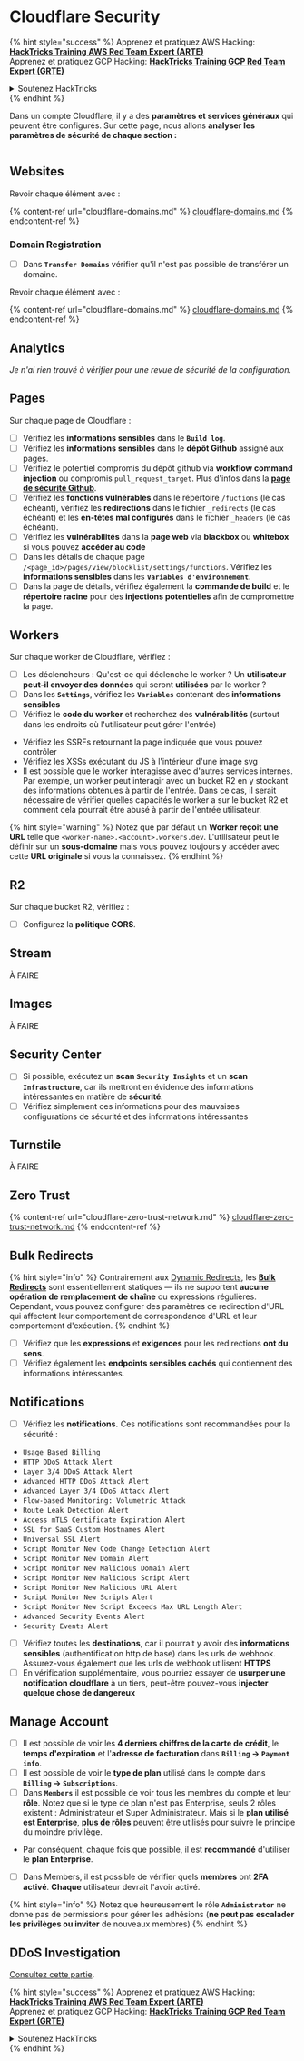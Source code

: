 # Cloudflare Security

{% hint style="success" %}
Apprenez et pratiquez AWS Hacking:<img src="/.gitbook/assets/image.png" alt="" data-size="line">[**HackTricks Training AWS Red Team Expert (ARTE)**](https://training.hacktricks.xyz/courses/arte)<img src="/.gitbook/assets/image.png" alt="" data-size="line">\
Apprenez et pratiquez GCP Hacking: <img src="/.gitbook/assets/image (2).png" alt="" data-size="line">[**HackTricks Training GCP Red Team Expert (GRTE)**<img src="/.gitbook/assets/image (2).png" alt="" data-size="line">](https://training.hacktricks.xyz/courses/grte)

<details>

<summary>Soutenez HackTricks</summary>

* Consultez les [**plans d'abonnement**](https://github.com/sponsors/carlospolop)!
* **Rejoignez le** 💬 [**groupe Discord**](https://discord.gg/hRep4RUj7f) ou le [**groupe telegram**](https://t.me/peass) ou **suivez-nous** sur **Twitter** 🐦 [**@hacktricks\_live**](https://twitter.com/hacktricks\_live)**.**
* **Partagez des astuces de hacking en soumettant des PRs aux dépôts github** [**HackTricks**](https://github.com/carlospolop/hacktricks) et [**HackTricks Cloud**](https://github.com/carlospolop/hacktricks-cloud).

</details>
{% endhint %}

Dans un compte Cloudflare, il y a des **paramètres et services généraux** qui peuvent être configurés. Sur cette page, nous allons **analyser les paramètres de sécurité de chaque section :**

<figure><img src="../../.gitbook/assets/image (117).png" alt=""><figcaption></figcaption></figure>

## Websites

Revoir chaque élément avec :

{% content-ref url="cloudflare-domains.md" %}
[cloudflare-domains.md](cloudflare-domains.md)
{% endcontent-ref %}

### Domain Registration

* [ ] Dans **`Transfer Domains`** vérifier qu'il n'est pas possible de transférer un domaine.

Revoir chaque élément avec :

{% content-ref url="cloudflare-domains.md" %}
[cloudflare-domains.md](cloudflare-domains.md)
{% endcontent-ref %}

## Analytics

_Je n'ai rien trouvé à vérifier pour une revue de sécurité de la configuration._

## Pages

Sur chaque page de Cloudflare :

* [ ] Vérifiez les **informations sensibles** dans le **`Build log`**.
* [ ] Vérifiez les **informations sensibles** dans le **dépôt Github** assigné aux pages.
* [ ] Vérifiez le potentiel compromis du dépôt github via **workflow command injection** ou compromis `pull_request_target`. Plus d'infos dans la [**page de sécurité Github**](../github-security/).
* [ ] Vérifiez les **fonctions vulnérables** dans le répertoire `/fuctions` (le cas échéant), vérifiez les **redirections** dans le fichier `_redirects` (le cas échéant) et les **en-têtes mal configurés** dans le fichier `_headers` (le cas échéant).
* [ ] Vérifiez les **vulnérabilités** dans la **page web** via **blackbox** ou **whitebox** si vous pouvez **accéder au code**
* [ ] Dans les détails de chaque page `/<page_id>/pages/view/blocklist/settings/functions`. Vérifiez les **informations sensibles** dans les **`Variables d'environnement`**.
* [ ] Dans la page de détails, vérifiez également la **commande de build** et le **répertoire racine** pour des **injections potentielles** afin de compromettre la page.

## **Workers**

Sur chaque worker de Cloudflare, vérifiez :

* [ ] Les déclencheurs : Qu'est-ce qui déclenche le worker ? Un **utilisateur peut-il envoyer des données** qui seront **utilisées** par le worker ?
* [ ] Dans les **`Settings`**, vérifiez les **`Variables`** contenant des **informations sensibles**
* [ ] Vérifiez le **code du worker** et recherchez des **vulnérabilités** (surtout dans les endroits où l'utilisateur peut gérer l'entrée)
* Vérifiez les SSRFs retournant la page indiquée que vous pouvez contrôler
* Vérifiez les XSSs exécutant du JS à l'intérieur d'une image svg
* Il est possible que le worker interagisse avec d'autres services internes. Par exemple, un worker peut interagir avec un bucket R2 en y stockant des informations obtenues à partir de l'entrée. Dans ce cas, il serait nécessaire de vérifier quelles capacités le worker a sur le bucket R2 et comment cela pourrait être abusé à partir de l'entrée utilisateur.

{% hint style="warning" %}
Notez que par défaut un **Worker reçoit une URL** telle que `<worker-name>.<account>.workers.dev`. L'utilisateur peut le définir sur un **sous-domaine** mais vous pouvez toujours y accéder avec cette **URL originale** si vous la connaissez.
{% endhint %}

## R2

Sur chaque bucket R2, vérifiez :

* [ ] Configurez la **politique CORS**.

## Stream

À FAIRE

## Images

À FAIRE

## Security Center

* [ ] Si possible, exécutez un **scan `Security Insights`** et un **scan `Infrastructure`**, car ils mettront en évidence des informations intéressantes en matière de **sécurité**.
* [ ] Vérifiez simplement ces informations pour des mauvaises configurations de sécurité et des informations intéressantes

## Turnstile

À FAIRE

## **Zero Trust**

{% content-ref url="cloudflare-zero-trust-network.md" %}
[cloudflare-zero-trust-network.md](cloudflare-zero-trust-network.md)
{% endcontent-ref %}

## Bulk Redirects

{% hint style="info" %}
Contrairement aux [Dynamic Redirects](https://developers.cloudflare.com/rules/url-forwarding/dynamic-redirects/), les [**Bulk Redirects**](https://developers.cloudflare.com/rules/url-forwarding/bulk-redirects/) sont essentiellement statiques — ils ne supportent **aucune opération de remplacement de chaîne** ou expressions régulières. Cependant, vous pouvez configurer des paramètres de redirection d'URL qui affectent leur comportement de correspondance d'URL et leur comportement d'exécution.
{% endhint %}

* [ ] Vérifiez que les **expressions** et **exigences** pour les redirections **ont du sens**.
* [ ] Vérifiez également les **endpoints sensibles cachés** qui contiennent des informations intéressantes.

## Notifications

* [ ] Vérifiez les **notifications.** Ces notifications sont recommandées pour la sécurité :
* `Usage Based Billing`
* `HTTP DDoS Attack Alert`
* `Layer 3/4 DDoS Attack Alert`
* `Advanced HTTP DDoS Attack Alert`
* `Advanced Layer 3/4 DDoS Attack Alert`
* `Flow-based Monitoring: Volumetric Attack`
* `Route Leak Detection Alert`
* `Access mTLS Certificate Expiration Alert`
* `SSL for SaaS Custom Hostnames Alert`
* `Universal SSL Alert`
* `Script Monitor New Code Change Detection Alert`
* `Script Monitor New Domain Alert`
* `Script Monitor New Malicious Domain Alert`
* `Script Monitor New Malicious Script Alert`
* `Script Monitor New Malicious URL Alert`
* `Script Monitor New Scripts Alert`
* `Script Monitor New Script Exceeds Max URL Length Alert`
* `Advanced Security Events Alert`
* `Security Events Alert`
* [ ] Vérifiez toutes les **destinations**, car il pourrait y avoir des **informations sensibles** (authentification http de base) dans les urls de webhook. Assurez-vous également que les urls de webhook utilisent **HTTPS**
* [ ] En vérification supplémentaire, vous pourriez essayer de **usurper une notification cloudflare** à un tiers, peut-être pouvez-vous **injecter quelque chose de dangereux**

## Manage Account

* [ ] Il est possible de voir les **4 derniers chiffres de la carte de crédit**, le **temps d'expiration** et l'**adresse de facturation** dans **`Billing` -> `Payment info`**.
* [ ] Il est possible de voir le **type de plan** utilisé dans le compte dans **`Billing` -> `Subscriptions`**.
* [ ] Dans **`Members`** il est possible de voir tous les membres du compte et leur **rôle**. Notez que si le type de plan n'est pas Enterprise, seuls 2 rôles existent : Administrateur et Super Administrateur. Mais si le **plan utilisé est Enterprise**, [**plus de rôles**](https://developers.cloudflare.com/fundamentals/account-and-billing/account-setup/account-roles/) peuvent être utilisés pour suivre le principe du moindre privilège.
* Par conséquent, chaque fois que possible, il est **recommandé** d'utiliser le **plan Enterprise**.
* [ ] Dans Members, il est possible de vérifier quels **membres** ont **2FA activé**. **Chaque** utilisateur devrait l'avoir activé.

{% hint style="info" %}
Notez que heureusement le rôle **`Administrator`** ne donne pas de permissions pour gérer les adhésions (**ne peut pas escalader les privilèges ou inviter** de nouveaux membres)
{% endhint %}

## DDoS Investigation

[Consultez cette partie](cloudflare-domains.md#cloudflare-ddos-protection).

{% hint style="success" %}
Apprenez et pratiquez AWS Hacking:<img src="/.gitbook/assets/image.png" alt="" data-size="line">[**HackTricks Training AWS Red Team Expert (ARTE)**](https://training.hacktricks.xyz/courses/arte)<img src="/.gitbook/assets/image.png" alt="" data-size="line">\
Apprenez et pratiquez GCP Hacking: <img src="/.gitbook/assets/image (2).png" alt="" data-size="line">[**HackTricks Training GCP Red Team Expert (GRTE)**<img src="/.gitbook/assets/image (2).png" alt="" data-size="line">](https://training.hacktricks.xyz/courses/grte)

<details>

<summary>Soutenez HackTricks</summary>

* Consultez les [**plans d'abonnement**](https://github.com/sponsors/carlospolop)!
* **Rejoignez le** 💬 [**groupe Discord**](https://discord.gg/hRep4RUj7f) ou le [**groupe telegram**](https://t.me/peass) ou **suivez-nous** sur **Twitter** 🐦 [**@hacktricks\_live**](https://twitter.com/hacktricks\_live)**.**
* **Partagez des astuces de hacking en soumettant des PRs aux dépôts github** [**HackTricks**](https://github.com/carlospolop/hacktricks) et [**HackTricks Cloud**](https://github.com/carlospolop/hacktricks-cloud).

</details>
{% endhint %}
